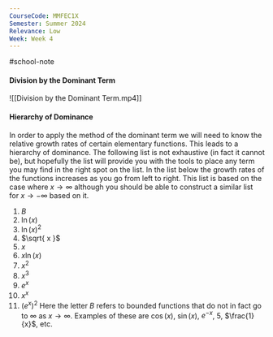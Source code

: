 ```yaml
---
CourseCode: MMFEC1X
Semester: Summer 2024
Relevance: Low
Week: Week 4
---
```

#school-note 
#### Division by the Dominant Term
![[Division by the Dominant Term.mp4]]
#### Hierarchy of Dominance
In order to apply the method of the dominant term we will need to know the relative growth rates of certain elementary functions. This leads to a hierarchy of dominance. The following list is not exhaustive (in fact it cannot be), but hopefully the list will provide you with the tools to place any term you may find in the right spot on the list. In the list below the growth rates of the functions increases as you go from left to right. This list is based on the case where $x\to \infty$ although you should be able to construct a similar list for $x\to -\infty$ based on it.
1. $B$
2. $\ln(x)$
3. $\ln(x)^2$
4. $\sqrt{ x }$
5. $x$
6. $x\ln(x)$
7. $x^2$
8. $x^3$
9. $e^x$
10. $x^x$
11. $(e^{x})^2$
Here the letter $B$ refers to bounded functions that do not in fact go to $\infty$ as $x\to\infty$. Examples of these are $\cos(x)$, $\sin(x)$, $e^{-x}$, $5$, $\frac{1}{x}$, etc.